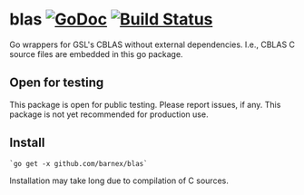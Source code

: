 # blas [![GoDoc](https://godoc.org/github.com/barnex/blas?status.svg)](https://godoc.org/github.com/barnex/blas) [![Build Status](https://travis-ci.org/barnex/blas.svg?branch=master)](https://travis-ci.org/barnex/blas)

Go wrappers for GSL's CBLAS without external dependencies. I.e., CBLAS C source files are embedded in this go package.

## Open for testing
This package is open for public testing. Please report issues, if any. This package is not yet recommended for production use.

## Install
	`go get -x github.com/barnex/blas`
Installation may take long due to compilation of C sources. 
